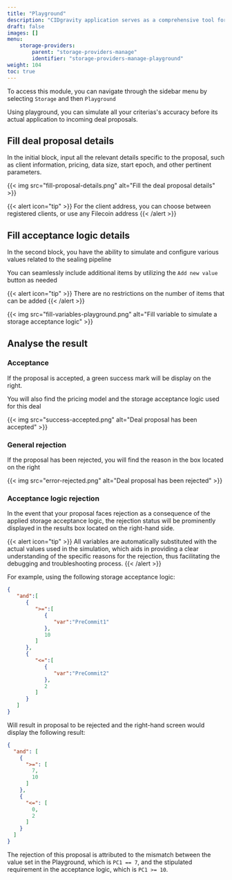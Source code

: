 ```yaml
---
title: "Playground"
description: "CIDgravity application serves as a comprehensive tool for managing and monitoring of : clients, pricing, acceptance criterias, avalability and activity."
draft: false
images: []
menu:
    storage-providers:
        parent: "storage-providers-manage"
        identifier: "storage-providers-manage-playground"
weight: 104
toc: true
---
```


To access this module, you can navigate through the sidebar menu by selecting `Storage` and then `Playground`

Using playground, you can simulate all your criterias's accuracy before its actual application to incoming deal proposals.

## Fill deal proposal details

In the initial block, input all the relevant details specific to the proposal, such as client information, pricing, data size, start epoch, and other pertinent parameters.

{{< img src="fill-proposal-details.png" alt="Fill the deal proposal details" >}}

{{< alert icon="tip" >}}
For the client address, you can choose between registered clients, or use any Filecoin address
{{< /alert >}}

## Fill acceptance logic details

In the second block, you have the ability to simulate and configure various values related to the sealing pipeline

You can seamlessly include additional items by utilizing the `Add new value` button as needed

{{< alert icon="tip" >}}
There are no restrictions on the number of items that can be added
{{< /alert >}}

{{< img src="fill-variables-playground.png" alt="Fill variable to simulate a storage acceptance logic" >}}

## Analyse the result

### Acceptance

If the proposal is accepted, a green success mark will be display on the right.

You will also find the pricing model and the storage acceptance logic used for this deal

{{< img src="success-accepted.png" alt="Deal proposal has been accepted" >}}

### General rejection

If the proposal has been rejected, you will find the reason in the box located on the right

{{< img src="error-rejected.png" alt="Deal proposal has been rejected" >}}

### Acceptance logic rejection

In the event that your proposal faces rejection as a consequence of the applied storage acceptance logic, the rejection status will be prominently displayed in the results box located on the right-hand side.

{{< alert icon="tip" >}}
All variables are automatically substituted with the actual values used in the simulation, which aids in providing a clear understanding of the specific reasons for the rejection, thus facilitating the debugging and troubleshooting process.
{{< /alert >}}

For example, using the following storage acceptance logic:

```json
{
   "and":[
      {
         ">=":[
            {
               "var":"PreCommit1"
            },
            10
         ]
      },
      {
         "<=":[
            {
               "var":"PreCommit2"
            },
            2
         ]
      }
   ]
}
```

Will result in proposal to be rejected and the right-hand screen would display the following result:

```json
{
  "and": [
    {
      ">=": [
        7,
        10
      ]
    },
    {
      "<=": [
        0,
        2
      ]
    }
  ]
}
```

The rejection of this proposal is attributed to the mismatch between the value set in the Playground, which is `PC1 == 7`, 
and the stipulated requirement in the acceptance logic, which is `PC1 >= 10`.
